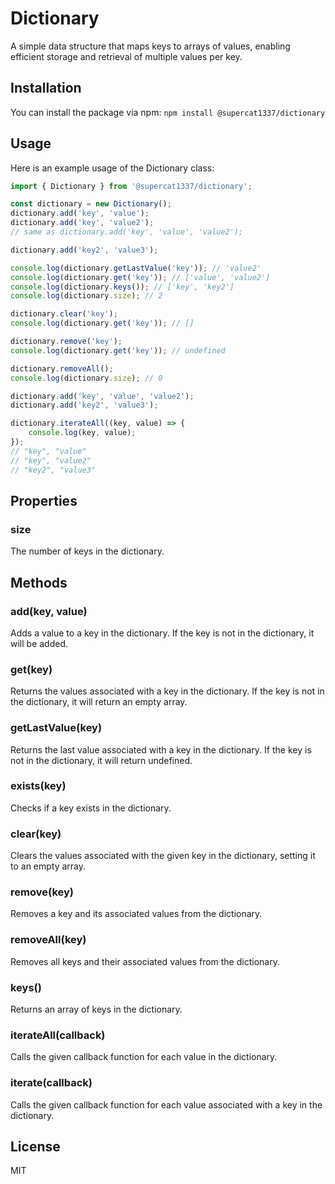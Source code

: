 # Dictionary

A simple data structure that maps keys to arrays of values, enabling efficient storage and retrieval of multiple values per key.

## Installation

You can install the package via npm:
`npm install @supercat1337/dictionary`

## Usage

Here is an example usage of the Dictionary class:
```js
import { Dictionary } from '@supercat1337/dictionary';

const dictionary = new Dictionary();
dictionary.add('key', 'value');
dictionary.add('key', 'value2');
// same as dictionary.add('key', 'value', 'value2');

dictionary.add('key2', 'value3');

console.log(dictionary.getLastValue('key')); // 'value2'
console.log(dictionary.get('key')); // ['value', 'value2']
console.log(dictionary.keys()); // ['key', 'key2']
console.log(dictionary.size); // 2

dictionary.clear('key');
console.log(dictionary.get('key')); // []

dictionary.remove('key');
console.log(dictionary.get('key')); // undefined

dictionary.removeAll();
console.log(dictionary.size); // 0

dictionary.add('key', 'value', 'value2');
dictionary.add('key2', 'value3');

dictionary.iterateAll((key, value) => {
    console.log(key, value);
});
// "key", "value"
// "key", "value2"
// "key2", "value3"

```
## Properties

### size

The number of keys in the dictionary.

## Methods

### add(key, value)

Adds a value to a key in the dictionary. If the key is not in the dictionary, it will be added.

### get(key)

Returns the values associated with a key in the dictionary. If the key is not in the dictionary, it will return an empty array.

### getLastValue(key)

Returns the last value associated with a key in the dictionary. If the key is not in the dictionary, it will return undefined.

### exists(key)

Checks if a key exists in the dictionary.

### clear(key)

Clears the values associated with the given key in the dictionary, setting it to an empty array.

### remove(key)

Removes a key and its associated values from the dictionary.

### removeAll(key)

Removes all keys and their associated values from the dictionary.

### keys()

Returns an array of keys in the dictionary.

### iterateAll(callback)

Calls the given callback function for each value in the dictionary.

### iterate(callback)

Calls the given callback function for each value associated with a key in the dictionary.

## License

MIT
